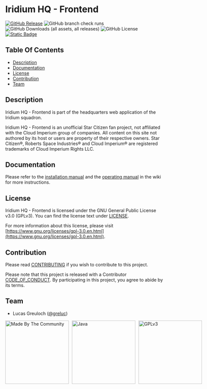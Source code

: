 # Iridium HQ - Frontend

[![GitHub Release](https://img.shields.io/github/v/release/krt-iri/hq-frontend?style=for-the-badge&labelColor=232323&)](https://github.com/krt-iri/hq-frontend/releases) ![GitHub branch check runs](https://img.shields.io/github/check-runs/krt-iri/hq-frontend/main?style=for-the-badge&labelColor=232323&) ![GitHub Downloads (all assets, all releases)](https://img.shields.io/github/downloads/krt-iri/hq-frontend/total?style=for-the-badge&labelColor=232323&) ![GitHub License](https://img.shields.io/github/license/krt-iri/hq-frontend?style=for-the-badge&labelColor=232323) [![Static Badge](https://img.shields.io/badge/%F0%9F%92%96-%23fff?style=for-the-badge&labelColor=232323&label=Star%20Citizen)](https://robertsspaceindustries.com/)

## Table Of Contents

- [Description](#description)
- [Documentation](#documentation)
- [License](#license)
- [Contribution](#contribution)
- [Team](#team)

## Description

Iridium HQ - Frontend is part of the headquarters web application of the Iridium squadron.

Iridium HQ - Frontend is an unofficial Star Citizen fan project, not affiliated with the Cloud Imperium group of companies.
All content on this site not authored by its host or users are property of their respective owners.
Star Citizen®, Roberts Space Industries® and Cloud Imperium® are registered trademarks of Cloud Imperium Rights LLC.

## Documentation

Please refer to the [installation manual](https://github.com/krt-iri/hq-frontend/wiki/Installation-Manual) and the [operating manual](https://github.com/krt-iri/hq-frontend/wiki/Operating-Manual) in the wiki for more instructions.

## License

Iridium HQ - Frontend is licensed under the GNU General Public License v3.0 (GPLv3).
You can find the license text under [LICENSE](LICENSE.md).

For more information about this license, please visit [https://www.gnu.org/licenses/gpl-3.0.en.html](https://www.gnu.org/licenses/gpl-3.0.en.html).

## Contribution

Please read [CONTRIBUTING](CONTRIBUTING.md) if you wish to contribute to this project. 

Please note that this project is released with a Contributor [CODE_OF_CONDUCT](CODE_OF_CONDUCT.md).
By participating in this project, you agree to abide by its terms.

## Team

- Lucas Greuloch ([@greluc](https://github.com/greluc))

<div style="display: flex; align-items: center; gap: 10px;">
  <a href="https://robertsspaceindustries.com/en/"><img src="src/main/resources/de/greluc/sc/sckm/logos/sc.png" alt="Made By The Community" style="height: 200px;"></a>
  <a href="https://en.wikipedia.org/wiki/Java_(programming_language)"><img src="src/main/resources/de/greluc/sc/sckm/logos/java.svg" alt="Java" style="height: 200px;"></a>
  <a href="https://www.gnu.org/licenses/gpl-3.0.en.html"><img src="src/main/resources/de/greluc/sc/sckm/logos/gplv3.svg" alt="GPLv3" style="height: 200px;"></a>
</div>
